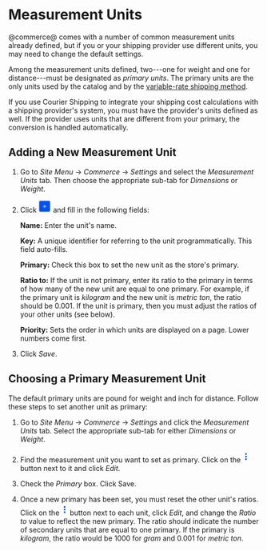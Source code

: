 # Measurement Units [](id=measurement-units)

@commerce@ comes with a number of common measurement units already defined, but
if you or your shipping provider use different units, you may need to change the
default settings.

Among the measurement units defined, two---one for weight and one for
distance---must be designated as *primary units*. The primary units are the only
units used by the catalog and by the 
[variable-rate shipping method](/web/emporio/documentation/-/knowledge_base/1-0/variable-rate-shipping). 

If you use Courier Shipping to integrate your shipping cost calculations with
a shipping provider's system, you must have the provider's units defined as
well. If the provider uses units that are different from your primary, the
conversion is handled automatically.

## Adding a New Measurement Unit [](id=adding-a-new-measurement-unit)

1.  Go to *Site Menu* &rarr; *Commerce* &rarr; *Settings* and select the
    *Measurement Units* tab. Then choose the appropriate sub-tab for
    *Dimensions* or *Weight*.

2.  Click ![Add](../../images/icon-add.png) and fill in the following
    fields:

    **Name:** Enter the unit's name.

    **Key:** A unique identifier for referring to the unit programmatically.
    This field auto-fills.

    **Primary:** Check this box to set the new unit as the store's primary.

    **Ratio to:** If the unit is not primary, enter its ratio to the primary in
    terms of how many of the new unit are equal to one primary. For example, if
    the primary unit is *kilogram* and the new unit is *metric ton*, the ratio
    should be 0.001. If the unit is primary, then you must adjust the ratios of
    your other units (see below).

    **Priority:** Sets the order in which units are displayed on a page. Lower
    numbers come first.

3.  Click *Save*.

## Choosing a Primary Measurement Unit [](id=choosing-a-primary-measurement-unit)

The default primary units are pound for weight and inch for distance. Follow
these steps to set another unit as primary:

1.  Go to *Site Menu* &rarr; *Commerce* &rarr; *Settings* and click the
    *Measurement Units* tab. Select the appropriate sub-tab for either
    *Dimensions* or *Weight*.

2.  Find the measurement unit you want to set as primary. Click on the
    ![Options](../../images/icon-options.png) button next to it and click
    *Edit*.

3.  Check the *Primary* box. Click Save.

4.  Once a new primary has been set, you must reset the other unit's ratios.
    Click on the ![Options](../../images/icon-options.png) button next to each
    unit, click *Edit*, and change the *Ratio to* value to reflect the new
    primary. The ratio should indicate the number of secondary units that are
    equal to one primary. If the primary is *kilogram*, the ratio would be 1000
    for *gram* and 0.001 for *metric ton*.

